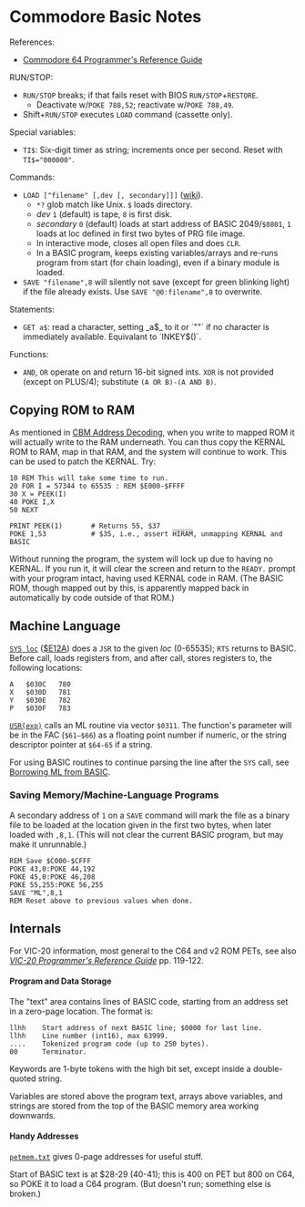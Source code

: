 Commodore Basic Notes
=====================

References:
- [Commodore 64 Programmer's Reference Guide][prg]

RUN/STOP:
- `RUN/STOP` breaks; if that fails reset with BIOS `RUN/STOP`+`RESTORE`.
  - Deactivate w/`POKE 788,52`; reactivate w/`POKE 788,49`.
- Shift+`RUN/STOP` executes `LOAD` command (cassette only).

Special variables:
- `TI$`: Six-digit timer as string; increments once per second. Reset
  with `TI$="000000"`.

Commands:
- `LOAD ["filename" [,dev [, secondary]]]` ([wiki][c64w-load]).
  - `*?` glob match like Unix. `$` loads directory.
  - _dev_ `1` (default) is tape, `8` is first disk.
  - _secondary_ `0` (default) loads at start address of BASIC 2049/`$0801`,
    `1` loads at loc defined in first two bytes of PRG file image.
  - In interactive mode, closes all open files and does `CLR`.
  - In a BASIC program, keeps existing variables/arrays and re-runs program
    from start (for chain loading), even if a binary module is loaded.
- `SAVE "filename",8` will silently not save (except for green
  blinking light) if the file already exists. Use `SAVE
  "@0:filename",8` to overwrite.

Statements:
- `GET a$`: read a character, setting _a$_ to it or `""` if no
  character is immediately available. Equivalant to `INKEY$()`.

Functions:
- `AND`, `OR` operate on and return 16-bit signed ints. `XOR` is not
  provided (except on PLUS/4); substitute `(A OR B)-(A AND B)`.


Copying ROM to RAM
------------------

As mentioned in [CBM Address Decoding][ad-c64-mmap], when you write to
mapped ROM it will actually write to the RAM underneath. You can thus
copy the KERNAL ROM to RAM, map in that RAM, and the system will
continue to work. This can be used to patch the KERNAL. Try:

    10 REM This will take some time to run.
    20 FOR I = 57344 to 65535 : REM $E000-$FFFF
    30 X = PEEK(I)
    40 POKE I,X
    50 NEXT

    PRINT PEEK(1)       # Returns 55, $37
    POKE 1,53           # $35, i.e., assert H̅I̅R̅A̅M̅, unmapping KERNAL and BASIC

Without running the program, the system will lock up due to having no
KERNAL. If you run it, it will clear the screen and return to the
`READY.` prompt with your program intact, having used KERNAL code in
RAM. (The BASIC ROM, though mapped out by this, is apparently mapped
back in automatically by code outside of that ROM.)


Machine Language
----------------

[`SYS loc`][c64w-sys] ([$E12A]) does a `JSR` to the given _loc_
(0-65535); `RTS` returns to BASIC. Before call, loads registers from,
and after call, stores registers to, the following locations:

    A   $030C   780
    X   $030D   781
    Y   $030E   782
    P   $030F   783

[`USR(exp)`][c64w-usr] calls an ML routine via vector `$0311`. The
function's parameter will be in the FAC (`$61–$66`) as a floating
point number if numeric, or the string descriptor pointer at `$64-65`
if a string.

For using BASIC routines to continue parsing the line after the `SYS`
call, see [Borrowing ML from BASIC][pickett85].

### Saving Memory/Machine-Language Programs

A secondary address of `1` on a `SAVE` command will mark the file as
a binary file to be loaded at the location given in the first two bytes,
when later loaded with `,8,1`. (This will not clear the current BASIC
program, but may make it unrunnable.)

    REM Save $C000-$CFFF
    POKE 43,0:POKE 44,192
    POKE 45,0:POKE 46,208
    POKE 55,255:POKE 56,255
    SAVE "ML",8,1
    REM Reset above to previous values when done.


Internals
---------

For VIC-20 information, most general to the C64 and v2 ROM PETs, see
also [_VIC-20 Programmer's Reference Guide_][v20-prg] pp. 119-122.

#### Program and Data Storage

The "text" area contains lines of BASIC code, starting from an
address set in a zero-page location. The format is:

    llhh    Start address of next BASIC line; $0000 for last line.
    llhh    Line number (int16), max 63999.
    ....    Tokenized program code (up to 250 bytes).
    00      Terminator.

Keywords are 1-byte tokens with the high bit set, except inside a
double-quoted string.

Variables are stored above the program text, arrays above variables,
and strings are stored from the top of the BASIC memory area working
downwards.

#### Handy Addresses

[`petmem.txt`][petmem] gives 0-page addresses for useful stuff.

Start of BASIC text is at $28-29 (40-41); this is 400 on PET but
800 on C64, so POKE it to load a C64 program. (But doesn't run;
something else is broken.)


<!-------------------------------------------------------------------->
[$E12A]: http://unusedino.de/ec64/technical/aay/c64/rome12a.htm
[ad-c64-mmap]: address-decoding.md#c64-memory-map
[c64w-load]: https://www.c64-wiki.com/wiki/LOAD
[c64w-sys]: https://www.c64-wiki.com/wiki/SYS
[c64w-usr]: https://www.c64-wiki.com/wiki/USR
[petmem]: http://www.classiccmp.org/dunfield/pet/petmem.txt
[pickett85]: https://www.atarimagazines.com/compute/issue67/292_1_Readers_Feedback_Borrowing_ML_From_BASIC.php/
[prg]: https://archive.org/details/Commodore_64_Programmers_Reference_Guide_1983_Commodore
[v20-prg]: https://archive.org/details/VIC-20_Programmers_Reference_Guide_1983_Commodore_fourth_printing
